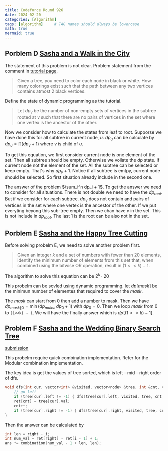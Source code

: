 ```yaml
---
title: Codeforce Round 926 
date: 2024-02-20
categories: [Algorithm]
tags: [algorithm]     # TAG names should always be lowercase
math: true
mermaid: true
---
```



## Porblem D [Sasha and a Walk in the City](https://codeforces.com/contest/1929/problem/D)

The statement of this problem is not clear.
Problem statement from the comment in [tutorial page](https://codeforces.com/blog/entry/125851?#comment-1117492).

> Given a tree, you need to color each node in black or white. How many colorings exist such that the path between any two vertices contains atmost 2 black vertices.


Define the state of dynamic programming as the tutorial.
> Let $dp_v$ be the number of non-empty sets of vertices in the subtree rooted at $v$ such that there are no pairs of vertices in the set where one vertex is the ancestor of the other.

Now we consider how to calculate the states from leaf to root. Supporse we have done this for all subtree in current node, $u$. $dp_u$ can be calculate by $dp_u = \prod (dp_v + 1)$ where $v$ is child of $u$. 

To get this equation, we first consider current node is one element of the set. Then all subtree should be empty. Otherwise we voilate the $dp$ state. If current node not the element of the set. All the subtree can be selected or keep empty. That's why $dp_v + 1$. Notice if all subtree is emtpy, current node should be selected. So first situation already include in the second one. 

The answer of the problem $\sum_i^n dp_i + 1$. To get the answer we need to consider for all situations. There is not double we need to have the $dp_{root}$. But if we consider for each subtree. $dp_{v}$ does not contain and pairs of vertices in the set where one vertex is the ancestor of the other. If we put everyting beyong this sub-tree empty. Then we chan have $v$ in the set. This is not include in $dp_{root}$. The last $1$ is the root can be also not in the set.



## Porblem E [Sasha and the Happy Tree Cutting](https://codeforces.com/contest/1929/problem/E)

Before solving probelm E, we need to solve another problem first. 


> Given an integer $k$ and a set of numbers with fewer than 20 elements, identify the minimum number of elements from this set that, when combined using the bitwise OR operation, result in $(1 << k) - 1$.


The algorithm to solve this equation can be $2^k \cdot 20$

This probelm can be sovled using dynamic programming. 
let $dp[mask]$ be the minimun number of elementes that required to cover the $mask$.

The $mask$ can start from 0 then add a number to mask. Then we have $dp_{mask \| 0} = \min(dp_{maks}, dp_0 + 1)$ with $dp_0 = 0$. Then we loop $mask$ from 0 to `(1<<k) - 1`. We will have the finally answer which is $dp[(1<<k)-1]$.


## Problem F [Sasha and the Wedding Binary Search Tree](https://codeforces.com/contest/1929/problem/F)

[submission](https://codeforces.com/contest/1929/submission/249185245)

This probelm require quick combination implementation. Refer []() for the Modular combination implementation.

The key idea is get the values of tree sorted, which is left - mid - right order of dfs.

``` cpp
void dfs(int cur, vector<int> &visited, vector<node> &tree, int &cnt, vector<int> &ret) {
    // go left
    if (tree[cur].left != -1) { dfs(tree[cur].left, visited, tree, cnt, ret); }
    ret[cnt] = tree[cur].val;
    cnt++;
    if (tree[cur].right != -1) { dfs(tree[cur].right, visited, tree, cnt, ret); }
}
```

Then the answer can be calculated by 

``` cpp
int len = right - i;
int num_val = ret[right] - ret[i - 1] + 1;
ans *= combination(num_val - 1 + len, len);
```



